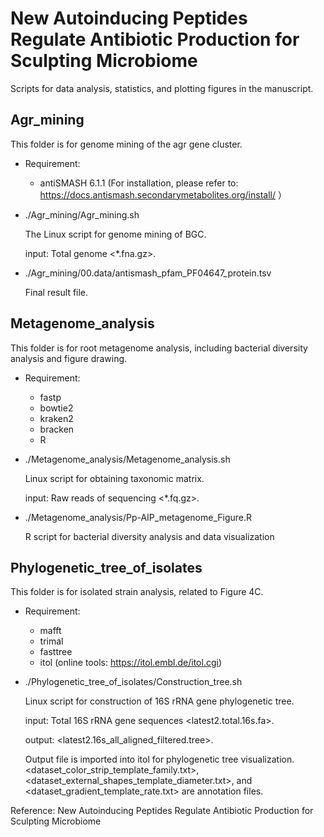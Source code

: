 # New Autoinducing Peptides Regulate Antibiotic Production for Sculpting Microbiome

Scripts for data analysis, statistics, and plotting figures in the manuscript.

## Agr_mining
This folder is for genome mining of the agr gene cluster.

- Requirement:
  - antiSMASH 6.1.1 (For installation, please refer to: https://docs.antismash.secondarymetabolites.org/install/ ）

- ./Agr_mining/Agr_mining.sh
  
    The Linux script for genome mining of BGC.

    input: Total genome <*.fna.gz>.

- ./Agr_mining/00.data/antismash_pfam_PF04647_protein.tsv
  
    Final result file.

## Metagenome_analysis
This folder is for root metagenome analysis, including bacterial diversity analysis and figure drawing.

- Requirement:
  - fastp 
  - bowtie2
  - kraken2
  - bracken
  - R

- ./Metagenome_analysis/Metagenome_analysis.sh
  
    Linux script for obtaining taxonomic matrix.

    input: Raw reads of sequencing <*.fq.gz>.

- ./Metagenome_analysis/Pp-AIP_metagenome_Figure.R
  
    R script for bacterial diversity analysis and data visualization

## Phylogenetic_tree_of_isolates
This folder is for isolated strain analysis, related to Figure 4C.

- Requirement:
  - mafft 
  - trimal
  - fasttree
  - itol (online tools: https://itol.embl.de/itol.cgi)

- ./Phylogenetic_tree_of_isolates/Construction_tree.sh
  
    Linux script for construction of 16S rRNA gene phylogenetic tree.

    input: Total 16S rRNA gene sequences <latest2.total.16s.fa>.

    output: <latest2.16s_all_aligned_filtered.tree>.

    Output file is imported into itol for phylogenetic tree visualization. <dataset_color_strip_template_family.txt>, <dataset_external_shapes_template_diameter.txt>, and <dataset_gradient_template_rate.txt> are annotation files.



Reference: New Autoinducing Peptides Regulate Antibiotic Production for Sculpting Microbiome
